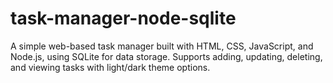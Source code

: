 # task-manager-node-sqlite
A simple web-based task manager built with HTML, CSS, JavaScript, and Node.js, using SQLite for data storage. Supports adding, updating, deleting, and viewing tasks with light/dark theme options.
